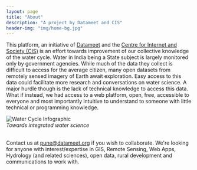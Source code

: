 ```yaml
---
layout: page
title: "About"
description: "A project by Datameet and CIS"
header-img: "img/home-bg.jpg"
---
```


This platform, an initiative of [Datameet](http://datameet.org/) and the [Centre for Internet and Society (CIS)](https://cis-india.org/) is an effort towards improvement of our collective knowledge of the water cycle. Water in India being a State subject is largely monitored only by government agencies. While much of the data they collect is difficult to access for the average citizen, many open datasets from remotely sensed imagery of Earth await exploration. Easy access to this data could facilitate more research and conversations on water science. A major hurdle though is the lack of technical knowledge to access this data. What if instead, we had access to a web platform, open, free, accessible to everyone and most importantly intuitive to understand to someone with little technical or programming knowledge.

![Water Cycle Infographic](https://github.com/datameet-pune/open-water-data/blob/gh-pages/img/Water%20Cycle%20Data.png)
<br>*Towards integrated water science*

<br> Contact us at pune@datameet.org if you wish to collaborate. We're looking for anyone with interest/expertise in GIS, Remote Sensing, Web Apps, Hydrology (and related sciences), open data, rural development and communications to work with.
